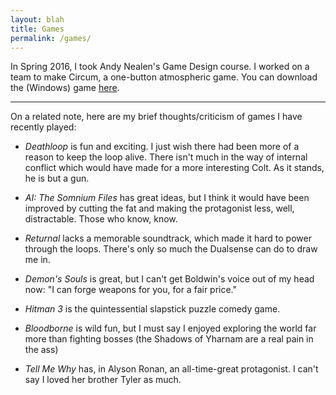 ```yaml
---
layout: blah
title: Games
permalink: /games/
---
```


In Spring 2016, I took Andy Nealen's Game Design course. I worked on a team to make Circum, a one-button atmospheric game. You can download the (Windows) game [here](http://gamejolt.com/games/circum/153034).

---


On a related note, here are my brief thoughts/criticism of games I have recently played:

* *Deathloop* is fun and exciting. I just wish there had been more of a reason to keep the loop alive. There isn't much in the way of internal conflict which would have made for a more interesting Colt. As it stands, he is but a gun.

* *AI: The Somnium Files* has great ideas, but I think it would have been improved by cutting the fat and making the protagonist less, well, distractable. Those who know, know.

* *Returnal* lacks a memorable soundtrack, which made it hard to power through the loops. There's only so much the Dualsense can do to draw me in.

* *Demon's Souls* is great, but I can't get Boldwin's voice out of my head now: "I can forge weapons for you, for a fair price."

* *Hitman 3* is the quintessential slapstick puzzle comedy game.

* *Bloodborne* is wild fun, but I must say I enjoyed exploring the world far more than fighting bosses (the Shadows of Yharnam are a real pain in the ass)

* *Tell Me Why* has, in Alyson Ronan, an all-time-great protagonist. I can't say I loved her brother Tyler as much.